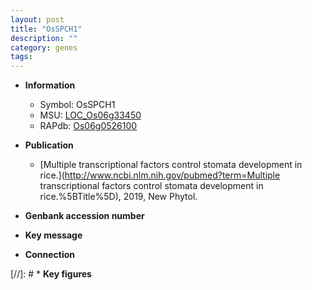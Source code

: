 ```yaml
---
layout: post
title: "OsSPCH1"
description: ""
category: genes
tags: 
---
```


* **Information**  
    + Symbol: OsSPCH1  
    + MSU: [LOC_Os06g33450](http://rice.plantbiology.msu.edu/cgi-bin/ORF_infopage.cgi?orf=LOC_Os06g33450)  
    + RAPdb: [Os06g0526100](http://rapdb.dna.affrc.go.jp/viewer/gbrowse_details/irgsp1?name=Os06g0526100)  

* **Publication**  
    + [Multiple transcriptional factors control stomata development in rice.](http://www.ncbi.nlm.nih.gov/pubmed?term=Multiple transcriptional factors control stomata development in rice.%5BTitle%5D), 2019, New Phytol.

* **Genbank accession number**  

* **Key message**  

* **Connection**  

[//]: # * **Key figures**  


